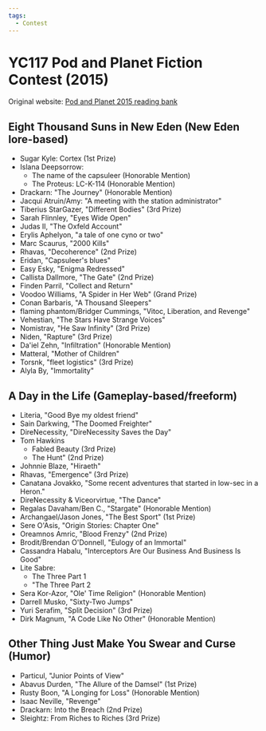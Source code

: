 ```yaml
---
tags:
  - Contest
---
```


# YC117 Pod and Planet Fiction Contest (2015)

Original website: [Pod and Planet 2015 reading bank](https://podandplanet.wixsite.com/podandplanet/copy-of-contest-entries)

## Eight Thousand Suns in New Eden (New Eden lore-based)

- Sugar Kyle: Cortex (1st Prize)
- Islana Deepsorrow:
    - The name of the capsuleer (Honorable Mention)
    - The Proteus: LC-K-114 (Honorable Mention)
- Drackarn: "The Journey" (Honorable Mention)
- Jacqui Atruin/Amy: "A meeting with the station administrator"
- Tiberius StarGazer, "Different Bodies" (3rd Prize)
- Sarah Flinnley, "Eyes Wide Open"
- Judas II, "The Oxfeld Account"
- Erylis Aphelyon, "a tale of one cyno or two"
- Marc Scaurus, "2000 Kills"
- Rhavas, "Decoherence" (2nd Prize)
- Eridan, "Capsuleer's blues"
- Easy Esky, "Enigma Redressed"
- Callista Dallmore, "The Gate" (2nd Prize)
- Finden Parril, "Collect and Return"
- Voodoo Williams, "A Spider in Her Web" (Grand Prize)
- Conan Barbaris, "A Thousand Sleepers"
- flaming phantom/Bridger Cummings, "Vitoc, Liberation, and Revenge"
- Vehestian, "The Stars Have Strange Voices"
- Nomistrav, "He Saw Infinity" (3rd Prize)
- Niden, "Rapture" (3rd Prize)
- Da'iel Zehn, "Infiltration" (Honorable Mention)
- Matteral, "Mother of Children"
- Torsnk, "fleet logistics" (3rd Prize)
- Alyla By, "Immortality"

## A Day in the Life (Gameplay-based/freeform)

- Literia, "Good Bye my oldest friend"
- Sain Darkwing, "The Doomed Freighter"
- DireNecessity, "DireNecessity Saves the Day"
- Tom Hawkins
    - Fabled Beauty (3rd Prize)
    - The Hunt" (2nd Prize)
- Johnnie Blaze, "Hiraeth"
- Rhavas, "Emergence" (3rd Prize)
- Canatana Jovakko, "Some recent adventures that started in low-sec in a Heron."
- DireNecessity & Viceorvirtue, "The Dance"
- Regalas Davaham/Ben C., "Stargate" (Honorable Mention)
- Archangael/Jason Jones, "The Best Sport" (1st Prize)
- Sere O'Asis, "Origin Stories:  Chapter One"
- Oreamnos Amric, "Blood Frenzy" (2nd Prize)
- Brodit/Brendan O'Donnell, "Eulogy of an Immortal"
- Cassandra Habalu, "Interceptors Are Our Business And Business Is Good"
- Lite Sabre:
    - The Three Part 1
    - "The Three Part 2
- Sera Kor-Azor, "Ole' Time Religion" (Honorable Mention)
- Darrell Musko, "Sixty-Two Jumps"
- Yuri Serafim, "Split Decision" (3rd Prize)
- Dirk Magnum, "A Code Like No Other" (Honorable Mention)


## Other Thing Just Make You Swear and Curse (Humor)

- Particul, "Junior Points of View"
- Abavus Durden, "The Allure of the Damsel" (1st Prize)
- Rusty Boon, "A Longing for Loss" (Honorable Mention)
- Isaac Neville, "Revenge"
- Drackarn: Into the Breach (2nd Prize)
- Sleightz: From Riches to Riches (3rd Prize)